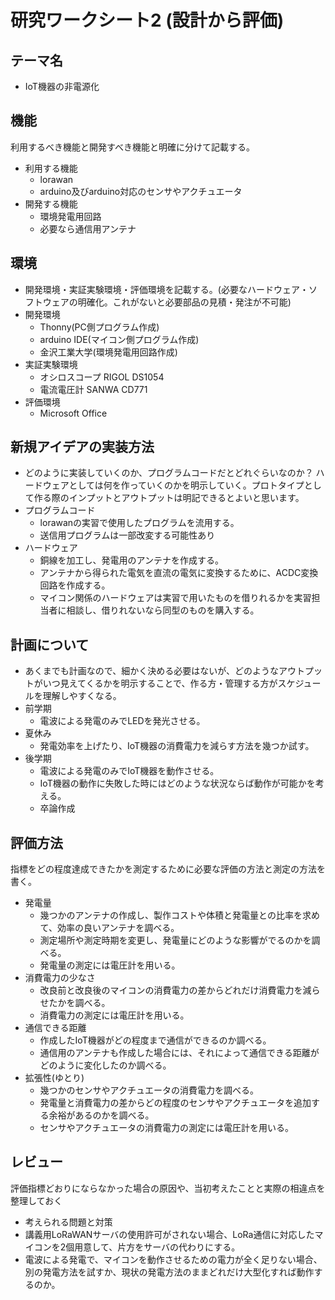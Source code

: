 # 研究ワークシート2 (設計から評価)

## テーマ名
  - IoT機器の非電源化
## 機能
利用するべき機能と開発すべき機能と明確に分けて記載する。
- 利用する機能
  - lorawan
  - arduino及びarduino対応のセンサやアクチュエータ
- 開発する機能
  - 環境発電用回路
  - 必要なら通信用アンテナ 
 
## 環境
- 開発環境・実証実験環境・評価環境を記載する。(必要なハードウェア・ソフトウェアの明確化。これがないと必要部品の見積・発注が不可能)
- 開発環境
  - Thonny(PC側プログラム作成)
  - arduino IDE(マイコン側プログラム作成)
  - 金沢工業大学(環境発電用回路作成)
- 実証実験環境
  - オシロスコープ RIGOL DS1054
  - 電流電圧計 SANWA CD771
- 評価環境
  - Microsoft Office


## 新規アイデアの実装方法
- どのように実装していくのか、プログラムコードだとどれぐらいなのか？ ハードウェアとしては何を作っていくのかを明示していく。プロトタイプとして作る際のインプットとアウトプットは明記できるとよいと思います。
- プログラムコード
  - lorawanの実習で使用したプログラムを流用する。
  - 送信用プログラムは一部改変する可能性あり
- ハードウェア
  - 銅線を加工し、発電用のアンテナを作成する。
  - アンテナから得られた電気を直流の電気に変換するために、ACDC変換回路を作成する。
  - マイコン関係のハードウェアは実習で用いたものを借りれるかを実習担当者に相談し、借りれないなら同型のものを購入する。
  


## 計画について
- あくまでも計画なので、細かく決める必要はないが、どのようなアウトプットがいつ見えてくるかを明示することで、作る方・管理する方がスケジュールを理解しやすくなる。
- 前学期
  - 電波による発電のみでLEDを発光させる。
- 夏休み
  - 発電効率を上げたり、IoT機器の消費電力を減らす方法を幾つか試す。
- 後学期
  - 電波による発電のみでIoT機器を動作させる。
  - IoT機器の動作に失敗した時にはどのような状況ならば動作が可能かを考える。
  - 卒論作成

## 評価方法
指標をどの程度達成できたかを測定するために必要な評価の方法と測定の方法を書く。
- 発電量
  - 幾つかのアンテナの作成し、製作コストや体積と発電量との比率を求めて、効率の良いアンテナを調べる。
  - 測定場所や測定時期を変更し、発電量にどのような影響がでるのかを調べる。
  - 発電量の測定には電圧計を用いる。
- 消費電力の少なさ
  - 改良前と改良後のマイコンの消費電力の差からどれだけ消費電力を減らせたかを調べる。
  - 消費電力の測定には電圧計を用いる。
- 通信できる距離
  - 作成したIoT機器がどの程度まで通信ができるのか調べる。
  - 通信用のアンテナも作成した場合には、それによって通信できる距離がどのように変化したのか調べる。 
- 拡張性(ゆとり)
  - 幾つかのセンサやアクチュエータの消費電力を調べる。
  - 発電量と消費電力の差からどの程度のセンサやアクチュエータを追加する余裕があるのかを調べる。
  - センサやアクチュエータの消費電力の測定には電圧計を用いる。


## レビュー
評価指標どおりにならなかった場合の原因や、当初考えたことと実際の相違点を整理しておく

  - 考えられる問題と対策
  - 講義用LoRaWANサーバの使用許可がされない場合、LoRa通信に対応したマイコンを2個用意して、片方をサーバの代わりにする。
  - 電波による発電で、マイコンを動作させるための電力が全く足りない場合、別の発電方法を試すか、現状の発電方法のままどれだけ大型化すれば動作するのか。



  
